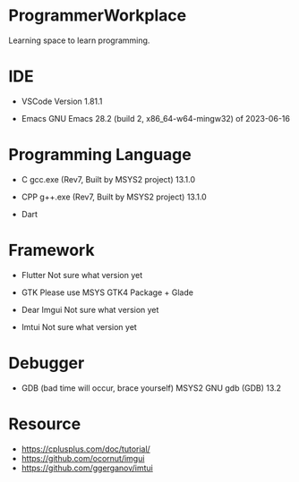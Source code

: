 # ProgrammerWorkplace
Learning space to learn programming.

# IDE
- VSCode
Version 1.81.1

- Emacs
GNU Emacs 28.2 (build 2, x86_64-w64-mingw32) of 2023-06-16

# Programming Language
- C
gcc.exe (Rev7, Built by MSYS2 project) 13.1.0

- CPP
g++.exe (Rev7, Built by MSYS2 project) 13.1.0

- Dart

# Framework
- Flutter
Not sure what version yet

- GTK
Please use MSYS GTK4 Package + Glade

- Dear Imgui
Not sure what version yet

- Imtui
Not sure what version yet

# Debugger
- GDB (bad time will occur, brace yourself)
MSYS2 GNU gdb (GDB) 13.2

# Resource
- https://cplusplus.com/doc/tutorial/
- https://github.com/ocornut/imgui
- https://github.com/ggerganov/imtui
